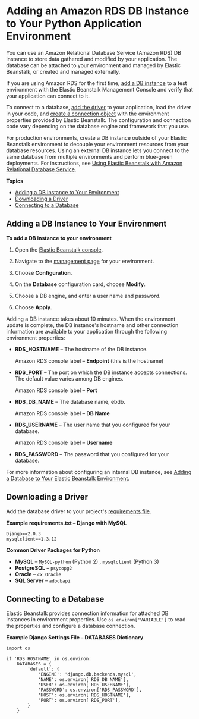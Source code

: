 # Adding an Amazon RDS DB Instance to Your Python Application Environment<a name="create-deploy-python-rds"></a>

You can use an Amazon Relational Database Service \(Amazon RDS\) DB instance to store data gathered and modified by your application\. The database can be attached to your environment and managed by Elastic Beanstalk, or created and managed externally\.

If you are using Amazon RDS for the first time, [add a DB instance](#python-rds-create) to a test environment with the Elastic Beanstalk Management Console and verify that your application can connect to it\.

To connect to a database, [add the driver](#python-rds-drivers) to your application, load the driver in your code, and [create a connection object](#python-rds-connect) with the environment properties provided by Elastic Beanstalk\. The configuration and connection code vary depending on the database engine and framework that you use\.

For production environments, create a DB instance outside of your Elastic Beanstalk environment to decouple your environment resources from your database resources\. Using an external DB instance lets you connect to the same database from multiple environments and perform blue\-green deployments\. For instructions, see [Using Elastic Beanstalk with Amazon Relational Database Service](AWSHowTo.RDS.md)\.

**Topics**
+ [Adding a DB Instance to Your Environment](#python-rds-create)
+ [Downloading a Driver](#python-rds-drivers)
+ [Connecting to a Database](#python-rds-connect)

## Adding a DB Instance to Your Environment<a name="python-rds-create"></a>

**To add a DB instance to your environment**

1. Open the [Elastic Beanstalk console](https://console.aws.amazon.com/elasticbeanstalk)\.

1. Navigate to the [management page](environments-console.md) for your environment\.

1. Choose **Configuration**\.

1. On the **Database** configuration card, choose **Modify**\.

1. Choose a DB engine, and enter a user name and password\.

1. Choose **Apply**\.

Adding a DB instance takes about 10 minutes\. When the environment update is complete, the DB instance's hostname and other connection information are available to your application through the following environment properties:
+ **RDS\_HOSTNAME** – The hostname of the DB instance\.

  Amazon RDS console label – **Endpoint** \(this is the hostname\)
+ **RDS\_PORT** – The port on which the DB instance accepts connections\. The default value varies among DB engines\.

  Amazon RDS console label – **Port**
+ **RDS\_DB\_NAME** – The database name, ebdb\.

  Amazon RDS console label – **DB Name**
+ **RDS\_USERNAME** – The user name that you configured for your database\.

  Amazon RDS console label – **Username**
+ **RDS\_PASSWORD** – The password that you configured for your database\.

For more information about configuring an internal DB instance, see [Adding a Database to Your Elastic Beanstalk Environment](using-features.managing.db.md)\.

## Downloading a Driver<a name="python-rds-drivers"></a>

Add the database driver to your project's [requirements file](python-configuration-requirements.md)\.

**Example requirements\.txt – Django with MySQL**  

```
Django==2.0.3
mysqlclient==1.3.12
```

**Common Driver Packages for Python**
+ **MySQL** – `MySQL-python` \(Python 2\) , `mysqlclient` \(Python 3\)
+ **PostgreSQL** – `psycopg2`
+ **Oracle** – `cx_Oracle`
+ **SQL Server** – `adodbapi`

## Connecting to a Database<a name="python-rds-connect"></a>

Elastic Beanstalk provides connection information for attached DB instances in environment properties\. Use `os.environ['VARIABLE']` to read the properties and configure a database connection\.

**Example Django Settings File – DATABASES Dictionary**  

```
import os

if 'RDS_HOSTNAME' in os.environ:
    DATABASES = {
        'default': {
            'ENGINE': 'django.db.backends.mysql',
            'NAME': os.environ['RDS_DB_NAME'],
            'USER': os.environ['RDS_USERNAME'],
            'PASSWORD': os.environ['RDS_PASSWORD'],
            'HOST': os.environ['RDS_HOSTNAME'],
            'PORT': os.environ['RDS_PORT'],
        }
    }
```